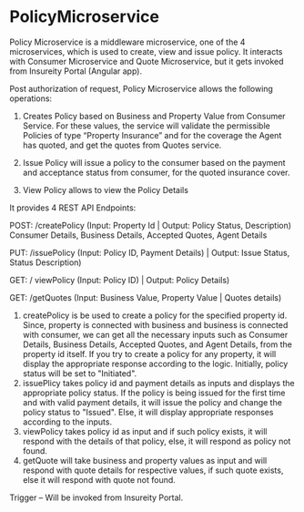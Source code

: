 # PolicyMicroservice

Policy Microservice is a middleware microservice, one of the 4 microservices, which is used to create, view and issue policy. It interacts with Consumer Microservice and Quote Microservice, but it gets invoked from Insureity Portal (Angular app). 

Post authorization of request, Policy Microservice allows the following operations: 

1. Creates Policy based on Business and Property Value from Consumer Service. For these values, the service will validate the permissible Policies of type “Property Insurance” and for the coverage the Agent has quoted, and get the quotes from Quotes service.  

2. Issue Policy will issue a policy to the consumer based on the payment and acceptance status from consumer, for the quoted insurance cover. 

3. View Policy allows to view the Policy Details 

It provides 4 REST API Endpoints:

POST: /createPolicy (Input: Property Id | Output: Policy Status, Description) Consumer Details, Business Details, Accepted Quotes, Agent Details

PUT: /issuePolicy (Input: Policy ID, Payment Details) | Output: Issue Status, Status Description) 

GET: / viewPolicy (Input: Policy ID) | Output: Policy Details) 

GET: /getQuotes (Input: Business Value, Property Value | Quotes details) 

1. createPolicy is be used to create a policy for the specified property id. Since, property is connected with business and business is connected with consumer, we can get all the necessary inputs such as Consumer Details, Business Details, Accepted Quotes, and Agent Details, from the property id itself. If you try to create a policy for any property, it will display the appropriate response according to the logic. Initially, policy status will be set to "Initiated".
2. issuePlicy takes policy id and payment details as inputs and displays the appropriate policy status. If the policy is being issued for the first time and with valid payment details, it will issue the policy and change the policy status to "Issued". Else, it will display appropriate responses according to the inputs.
3. viewPolicy takes policy id as input and if such policy exists, it will respond with the details of that policy, else, it will respond as policy not found.
4. getQuote will take business and property values as input and will respond with quote details for respective values, if such quote exists, else it will respond with quote not found.

Trigger – Will be invoked from Insureity Portal.

